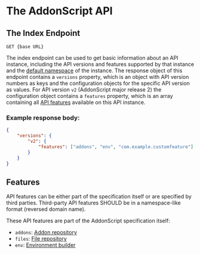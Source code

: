 # The AddonScript API

## The Index Endpoint

`GET {base URL}`

The index endpoint can be used to get basic information about an API
instance, including the API versions and features supported by that
instance and the [default namespace](../concepts/namespaces.md#default-namespaces) of the instance. 
The response object of this endpoint contains a `versions` property, which is an object with API
version numbers as keys and the configuration objects for the specific API version as values.
For API version `v2` (AddonScript major release 2) the configuration object contains a `features` 
property, which is an array containing all [API features](#features) available on this API instance.

### Example response body:

``` json
{
    "versions": {
        "v2": {
            "features": ["addons", "env", "com.example.customfeature"]
        }
    }
}
```

## Features

API features can be either part of the specification itself or 
are specified by third parties. Third-party API features SHOULD
be in a namespace-like format (reversed domain name).

These API features are part of the AddonScript specification itself:

- `addons`: [Addon repository](./features/addons.md)
- `files`: [File repository](./features/files.md)
- `env`: [Environment builder](./features/env.md)